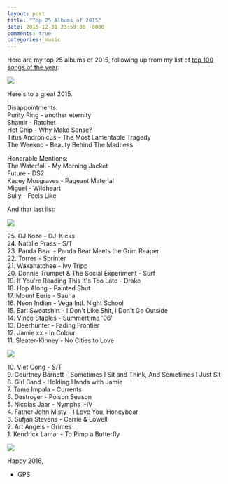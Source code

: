```yaml
---
layout: post
title: "Top 25 Albums of 2015"
date: 2015-12-31 23:59:00 -0000
comments: true
categories: music
---
```


Here are my top 25 albums of 2015, following up from my list of <a href="/blog/2015/12/31/top-100-songs-of-2015/">top 100 songs of the year</a>.

<img src="http://cdn.sidewalkhustle.netdna-cdn.com/wp-content/uploads/2015/11/Panda-Bear-Crosswords.jpg" />

<!--more-->

Here's to a great 2015.

<p>
Disappointments:<br>
Purity Ring - another eternity<br>
Shamir - Ratchet<br>
Hot Chip - Why Make Sense?<br>
Titus Andronicus - The Most Lamentable Tragedy<br>
The Weeknd - Beauty Behind The Madness<br>
</p>

<p>
Honorable Mentions:<br>
The Waterfall - My Morning Jacket<br>
Future - DS2<br>
Kacey Musgraves - Pageant Material<br>
Miguel - Wildheart<br>
Bully - Feels Like<br>
</p>

<p>And that last list:</p>

<img src="http://media.npr.org/assets/img/2015/06/19/hopalong_wide-3f80b46157c92693a5261a3fc50de97abf171ec5.jpg" />

<p>
25. DJ Koze - DJ-Kicks<br>
24. Natalie Prass - S/T<br>
23. Panda Bear - Panda Bear Meets the Grim Reaper<br>
22. Torres - Sprinter<br>
21. Waxahatchee - Ivy Tripp<br>
20. Donnie Trumpet & The Social Experiment - Surf<br>
19. If You're Reading This It's Too Late - Drake<br>
18. Hop Along - Painted Shut<br>
17. Mount Eerie - Sauna<br>
16. Neon Indian - Vega Intl. Night School<br>
15. Earl Sweatshirt - I Don't Like Shit, I Don't Go Outside<br>
14. Vince Staples - Summertime '06'<br>
13. Deerhunter - Fading Frontier<br>
12. Jamie xx - In Colour<br>
11. Sleater-Kinney - No Cities to Love<br>
</p>

<img src="http://rocknycliveandrecorded.com/wp-content/uploads/2015/10/grimes-fresh-without-blood-vivid-dream-video.jpg" />

<p>
10. Viet Cong - S/T<br>
9. Courtney Barnett - Sometimes I Sit and Think, And Sometimes I Just Sit<br>
8. Girl Band - Holding Hands with Jamie<br>
7. Tame Impala - Currents<br>
6. Destroyer - Poison Season<br>
5. Nicolas Jaar - Nymphs I-IV<br>
4. Father John Misty - I Love You, Honeybear<br>
3. Sufjan Stevens - Carrie & Lowell<br>
2. Art Angels - Grimes<br>
1. Kendrick Lamar - To Pimp a Butterfly<br>
</p>

<img src="http://www.bet.com/content/betcom/video/betawards/2015/performances/kendrick-lamar-alright-show-open/_jcr_content/image.custom1200x675x20.dimg/beta15-perf-kendrick.jpg" />

Happy 2016,

- GPS
